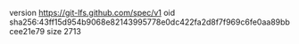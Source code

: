 version https://git-lfs.github.com/spec/v1
oid sha256:43ff15d954b9068e82143995778e0dc422fa2d8f7f969c6fe0aa89bbcee21e79
size 2713
